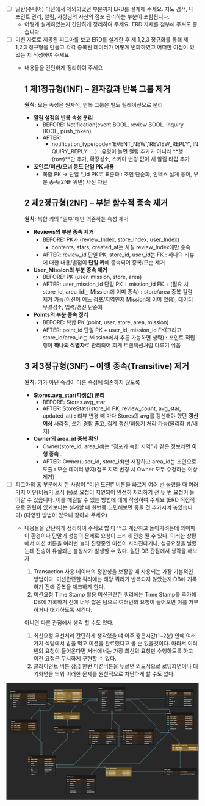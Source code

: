 * [ ] 일반(주니어) 미션에서 제외되었던 부분까지 ERD를 설계해 주세요. 지도 검색, 내 포인트 관리, 알림, 사장님의 자신의 점포 관리하는 부분이 포함됩니다.
  * 어떻게 설계하였는지 간단하게 정리하여 주세요. ERD 자체를 첨부해 주셔도 좋습니다.
* [ ] 미션 자료로 제공된 피그마를 보고 ERD를 설계한 후 제 1,2,3 정규화를 통해 제 1,2,3 정규형을 만들고 각각 중복된 데이터가 어떻게 변화하였고 어떠한 이점이 있었는 지 작성하여 주세요
  * 내용들을 간단하게 정리하여 주세요

    ## **1 제1정규형(1NF) – 원자값과 반복 그룹 제거**

    **원칙:** 모든 속성은 원자적, 반복 그룹은 별도 릴레이션으로 분리


    * **알림 설정의 반복 속성 분리**
      * BEFORE: Notification(event BOOL, review BOOL, inquiry BOOL, push_token)
      * AFTER:
        * notification_type(code='EVENT_NEW','REVIEW_REPLY','INQUIRY_REPLY' ...)
          : 유형이 늘면 컬럼 추가가 아니라 **행(row)**만 추가, 확장성↑, 스키마 변경 없이 새 알림 타입 추가
    * **포인트/미션/오너 등도 단일 PK 사용**
      * 복합 PK → 단일 *_id PK로 표준화
        : 조인 단순화, 인덱스 설계 용이, 부분 종속(2NF 위반) 사전 차단

    ## **2 제2정규형(2NF) – 부분 함수적 종속 제거**

    **원칙:** 복합 키의 “일부”에만 의존하는 속성 제거

    * **Reviews의 부분 종속 제거**
      * BEFORE: PK가 (review_Index, store_Index, user_Index)
        * contents, stars, created_at는 사실 review_Index에만 종속
      * AFTER: review_id 단일 PK, store_id, user_id는 FK
        : 하나의 리뷰에 대한 내용/별점이 **단일 키**에 종속되어 중복/모순 제거
    * **User_Mission의 부분 종속 제거**
      * BEFORE: PK (user, mission, store, area)
      * AFTER: user_mission_id 단일 PK + mission_id FK + (필요 시 store_id, area_id는 Mission에 이미 종속)
        **:** store/area 중복 컬럼 제거 가능(미션이 어느 점포/지역인지 Mission에 이미 있음), 데이터 무결성↑, 입력/갱신 단순화
    * **Points의 부분 종속 정리**
      * BEFORE: 복합 PK (point, user, store, area, mission)
      * AFTER: point_id 단일 PK + user_id, mission_id FK(그리고 store_id/area_id는 Mission에서 추론 가능하면 생략)
        **:** 포인트 적립 행이 **하나의 식별자**로 관리되어 회계 트랜잭션처럼 다루기 쉬움

    ## **3 제3정규형(3NF) – 이행 종속(Transitive) 제거**

    **원칙:** 키가 아닌 속성이 다른 속성에 의존하지 않도록

    * **Stores.avg_star(파생값) 분리**
      * BEFORE: Stores.avg_star
      * AFTER: StoreStats(store_id PK, review_count, avg_star, updated_at)
        **:** 리뷰 변경 때 마다 Stores의 avg를 갱신해야 했던 **갱신 이상** 사라짐, 쓰기 경합 줄고, 집계 갱신/비동기 처리 가능(물리화 뷰/배치)
    * **Owner의 area_id 중복 확인**
      * Owner(store_id, area_id)는 “점포가 속한 지역”과 같은 정보라면  **이행 종속** .
      * AFTER: Owner(user_id, store_id)만 저장하고 area_id는 조인으로 도출
        **:** 모순 데이터 방지(점포 지역 변경 시 Owner 모두 수정하는 이상 제거)
* [ ] 피그마의 홈 부분에서 한 사람이 “미션 도전!” 버튼을 빠르게 여러 번 눌렀을 때 여러 가지 이유(비동기 로직 등)로 요청이 지연되어 완전히 처리하기 전 두 번 요청이 들어갈 수 있습니다. 이를 해결할 수 있는 방법에 대해 작성하여 주세요 (ERD 직접적으로 관련이 있기보다는 설계할 때 한번쯤 고민해보면 좋을 것 추가시켜 놓았습니다) (다양한 방법이 있으니 찾아봐 주세요)
  * 내용들을 간단하게 정리하여 주세요
    밥 다 먹고 계산하고 돌아가려는데 와이파이 환경이나 단말기 성능의 문제로 요청이 느리게 전송 될 수 있다. 이러한 상황에서 미션 버튼을 여러번 눌러 진행중인 미션이 사라진다거나, 성공요청을 날렸는데 전송이 유실되는 불상사가 발생할 수 있다.
    일단 DB 관점에서 생각을 해보자

    1. Transaction 사용
       데이터의 정합성을 보장할 때 사용되는 가장 기본적인 방법이다. 미션관련한 쿼리에는 해당 쿼리가 반복되지 않았는지 DB에 기록하기 전에 중복을 체크하게 한다.
    2. 미션요청 Time Stamp 활용
       미션관련한 쿼리에는 Time Stamp를 추가해 DB에 기록하기 전에 너무 짧은 텀으로 여러번의 요청이 들어오면 이를 거부하거나 대기하도록 시킨다.

    아니면 다른 관점에서 생각 할 수도 있다.

    1. 최신요청 우선처리
       간단하게 생각했을 떄 아주 짧은시간(1~2분) 안에 여러가지 식당에서 밥을 먹고 미션을 완료했다고 볼 순 없을것이다. 따라서 여러번의 요청이 들어온다면 서버에서는 가장 최신의 요청만 수행하도록 하고 이전 요청은 무시하게 구현할 수 있다.
    2. 클라이언트 버튼 잠금
       한번 미션버튼을 누르면 의도적으로 로딩화면이나 대기화면을 띄워 이러한 문제를 원천적으로 차단하게 할 수도 있다.

![1758100679636](image/README/1758100679636.png)
